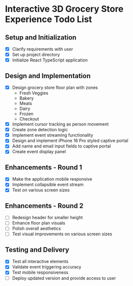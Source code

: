# Interactive 3D Grocery Store Experience Todo List

## Setup and Initialization
- [x] Clarify requirements with user
- [x] Set up project directory
- [x] Initialize React TypeScript application

## Design and Implementation
- [x] Design grocery store floor plan with zones
  - Fresh Veggies
  - Bakery
  - Meats
  - Dairy
  - Frozen
  - Checkout
- [x] Implement cursor tracking as person movement
- [x] Create zone detection logic
- [x] Implement event streaming functionality
- [x] Design and implement iPhone 16 Pro styled captive portal
- [x] Add name and email input fields to captive portal
- [x] Create event display panel

## Enhancements - Round 1
- [x] Make the application mobile responsive
- [x] Implement collapsible event stream
- [x] Test on various screen sizes

## Enhancements - Round 2
- [ ] Redesign header for smaller height
- [ ] Enhance floor plan visuals
- [ ] Polish overall aesthetics
- [ ] Test visual improvements on various screen sizes

## Testing and Delivery
- [x] Test all interactive elements
- [x] Validate event triggering accuracy
- [x] Test mobile responsiveness
- [ ] Deploy updated version and provide access to user
